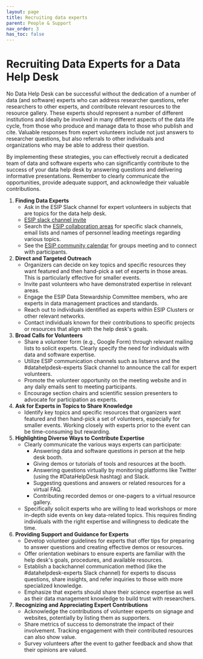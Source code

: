 ```yaml
---
layout: page
title: Recruiting data experts
parent: People & Support
nav_order: 3
has_toc: false
---
```


# Recruiting Data Experts for a Data Help Desk

No Data Help Desk can be successful without the dedication of a number of data
(and software) experts who can address researcher questions, refer researchers
to other experts, and contribute relevant resources to the resource gallery.
These experts should represent a number of different institutions and ideally be
involved in many different aspects of the data life cycle, from those who
produce and manage data to those who publish and cite. Valuable responses from
expert volunteers include not just answers to researcher questions, but also
referrals to other individuals and organizations who may be able to address
their question.

By implementing these strategies, you can effectively recruit a dedicated team
of data and software experts who can significantly contribute to the success of
your data help desk by answering questions and delivering informative
presentations. Remember to clearly communicate the opportunities, provide
adequate support, and acknowledge their valuable contributions.

<!-- prettier-ignore -->
1. **Finding Data Experts**
    - Ask in the ESIP Slack channel for expert volunteers in subjects that are topics for the data help desk.
    - [ESIP slack channel invite](https://esip-all.slack.com/join/shared_invite/zt-2k167dnsl-l49BDbzgd0vRdP1_PpIUcg#/shared-invite/email)
    - Search the [ESIP collaboration areas](https://www.esipfed.org/collaboration-areas/) for specific slack channels, email lists and names of personnel leading meetings regarding various topics.
    - See the [ESIP community calendar](https://www.esipfed.org/community-calendar/) for groups meeting and to connect with participants.
1. **Direct and Targeted Outreach**
    -   Organizers can decide on key topics and specific resources they want
        featured and then hand-pick a set of experts in those areas. This is
        particularly effective for smaller events.
    -   Invite past volunteers who have demonstrated expertise in relevant areas.
    -   Engage the ESIP Data Stewardship Committee members, who are experts in data
        management practices and standards.
    -   Reach out to individuals identified as experts within ESIP Clusters or other
        relevant networks.
    -   Contact individuals known for their contributions to specific projects or
        resources that align with the help desk's goals.
1. **Broad Calls for Volunteers**
    -   Share a volunteer form (e.g., Google Form) through relevant mailing lists to
        solicit experts. Clearly specify the need for individuals with data and
        software expertise.
    -   Utilize ESIP communication channels such as listservs and the
        #datahelpdesk-experts Slack channel to announce the call for expert
        volunteers.
    -   Promote the volunteer opportunity on the meeting website and in any daily
        emails sent to meeting participants.
    -   Encourage section chairs and scientific session presenters to advocate for
        participation as experts.
1. **Ask for Experts in Topics to Share Knowledge**
    - Identify key topics and specific resources that organizers want featured
      and then hand-pick a set of volunteers, especially for smaller events.
      Working closely with experts prior to the event can be time-consuming but
      rewarding.
1. **Highlighting Diverse Ways to Contribute Expertise**
    -   Clearly communicate the various ways experts can participate:
        -   Answering data and software questions in person at the help desk booth.
        -   Giving demos or tutorials of tools and resources at the booth.
        -   Answering questions virtually by monitoring platforms like Twitter
            (using the #DataHelpDesk hashtag) and Slack.
        -   Suggesting questions and answers or related resources for a virtual FAQ.
        -   Contributing recorded demos or one-pagers to a virtual resource gallery.
    -   Specifically solicit experts who are willing to lead workshops or more
        in-depth side events on key data-related topics. This requires finding
        individuals with the right expertise and willingness to dedicate the time.
1. **Providing Support and Guidance for Experts**
    -   Develop volunteer guidelines for experts that offer tips for preparing to
        answer questions and creating effective demos or resources.
    -   Offer orientation webinars to ensure experts are familiar with the help
        desk's goals, procedures, and available resources.
    -   Establish a backchannel communication method (like the #datahelpdesk-experts
        Slack channel) for experts to discuss questions, share insights, and refer
        inquiries to those with more specialized knowledge.
    -   Emphasize that experts should share their science expertise as well as their
        data management knowledge to build trust with researchers.
1. **Recognizing and Appreciating Expert Contributions**
    -   Acknowledge the contributions of volunteer experts on signage and websites,
        potentially by listing them as supporters.
    -   Share metrics of success to demonstrate the impact of their involvement.
        Tracking engagement with their contributed resources can also show value.
    -   Survey volunteers after the event to gather feedback and show that their
        opinions are valued.
